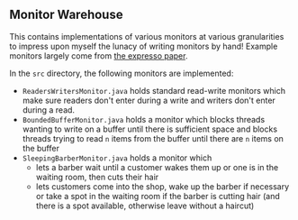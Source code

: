## Monitor Warehouse 

This contains implementations of various monitors at various granularities
to impress upon myself the lunacy of writing monitors by hand!
Example monitors largely come from [the expresso paper](http://kferles.github.io/docs/publications/PLDI-18.pdf).

In the `src` directory, the following monitors are implemented:

- `ReadersWritersMonitor.java` holds standard read-write monitors which make sure readers don't enter during a write and writers don't enter during a read.
- `BoundedBufferMonitor.java` holds a monitor which blocks threads wanting to write on a buffer until there is sufficient space and blocks threads trying to read `n` items from the buffer until there are `n` items on the buffer
- `SleepingBarberMonitor.java` holds a monitor which
    - lets a barber wait until a customer wakes them up or one is in the waiting room, then cuts their hair
    - lets customers come into the shop, wake up the barber if necessary or take a spot in the waiting room if the barber is cutting hair (and there is a spot available, otherwise leave without a haircut)
